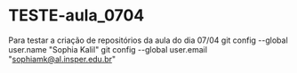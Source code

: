 # TESTE-aula_0704
Para testar a criação de repositórios da aula do dia 07/04
git config --global user.name "Sophia Kalil"
git config --global user.email "sophiamk@al.insper.edu.br"